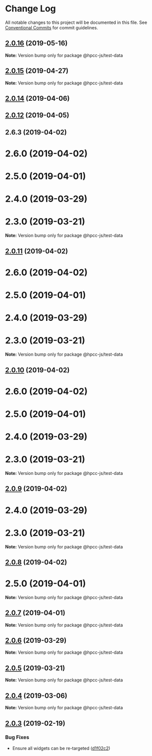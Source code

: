 # Change Log

All notable changes to this project will be documented in this file.
See [Conventional Commits](https://conventionalcommits.org) for commit guidelines.

## [2.0.16](https://github.com/GordonSmith/Visualization/compare/@hpcc-js/test-data@2.0.15...@hpcc-js/test-data@2.0.16) (2019-05-16)

**Note:** Version bump only for package @hpcc-js/test-data






## [2.0.15](https://github.com/GordonSmith/Visualization/compare/@hpcc-js/test-data@2.0.14...@hpcc-js/test-data@2.0.15) (2019-04-27)

**Note:** Version bump only for package @hpcc-js/test-data






## [2.0.14](https://github.com/GordonSmith/Visualization/compare/@hpcc-js/test-data@2.0.4...@hpcc-js/test-data@2.0.14) (2019-04-06)



## [2.0.12](https://github.com/GordonSmith/Visualization/compare/@hpcc-js/test-data@2.0.4...@hpcc-js/test-data@2.0.12) (2019-04-05)



## 2.6.3 (2019-04-02)



# 2.6.0 (2019-04-02)



# 2.5.0 (2019-04-01)



# 2.4.0 (2019-03-29)



# 2.3.0 (2019-03-21)

**Note:** Version bump only for package @hpcc-js/test-data






## [2.0.11](https://github.com/GordonSmith/Visualization/compare/@hpcc-js/test-data@2.0.4...@hpcc-js/test-data@2.0.11) (2019-04-02)



# 2.6.0 (2019-04-02)



# 2.5.0 (2019-04-01)



# 2.4.0 (2019-03-29)



# 2.3.0 (2019-03-21)

**Note:** Version bump only for package @hpcc-js/test-data






## [2.0.10](https://github.com/GordonSmith/Visualization/compare/@hpcc-js/test-data@2.0.4...@hpcc-js/test-data@2.0.10) (2019-04-02)



# 2.6.0 (2019-04-02)



# 2.5.0 (2019-04-01)



# 2.4.0 (2019-03-29)



# 2.3.0 (2019-03-21)

**Note:** Version bump only for package @hpcc-js/test-data






## [2.0.9](https://github.com/GordonSmith/Visualization/compare/@hpcc-js/test-data@2.0.4...@hpcc-js/test-data@2.0.9) (2019-04-02)



# 2.4.0 (2019-03-29)



# 2.3.0 (2019-03-21)

**Note:** Version bump only for package @hpcc-js/test-data






## [2.0.8](https://github.com/GordonSmith/Visualization/compare/@hpcc-js/test-data@2.0.4...@hpcc-js/test-data@2.0.8) (2019-04-02)



# 2.5.0 (2019-04-01)

**Note:** Version bump only for package @hpcc-js/test-data






## [2.0.7](https://github.com/GordonSmith/Visualization/compare/@hpcc-js/test-data@2.0.4...@hpcc-js/test-data@2.0.7) (2019-04-01)

**Note:** Version bump only for package @hpcc-js/test-data






## [2.0.6](https://github.com/GordonSmith/Visualization/compare/@hpcc-js/test-data@2.0.4...@hpcc-js/test-data@2.0.6) (2019-03-29)

**Note:** Version bump only for package @hpcc-js/test-data






## [2.0.5](https://github.com/GordonSmith/Visualization/compare/@hpcc-js/test-data@2.0.4...@hpcc-js/test-data@2.0.5) (2019-03-21)

**Note:** Version bump only for package @hpcc-js/test-data






## [2.0.4](https://github.com/GordonSmith/Visualization/compare/@hpcc-js/test-data@2.0.3...@hpcc-js/test-data@2.0.4) (2019-03-06)

**Note:** Version bump only for package @hpcc-js/test-data






## [2.0.3](https://github.com/GordonSmith/Visualization/compare/@hpcc-js/test-data@2.0.2...@hpcc-js/test-data@2.0.3) (2019-02-19)


### Bug Fixes

* Ensure all widgets can be re-targeted ([d1f02c2](https://github.com/GordonSmith/Visualization/commit/d1f02c2))
